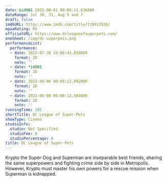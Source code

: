```yaml
---
date: &id001 2022-08-01 00:00:11.636000
dateRange: Jul 30, 31, Aug 5 and 7
draft: false
imdbURL: https://www.imdb.com/title/tt8912936/
mpaaRating: PG
officialURL: https://www.dcleagueofsuperpets.com/
oneSheet: /img/dc-superpets.png
performanceList:
  performance:
  - date: 2022-07-30 19:00:43.650000
    format: 2D
    note: ''
  - date: *id001
    format: 2D
    note: ''
  - date: 2022-08-06 00:00:12.092000
    format: 2D
    note: ''
  - date: 2022-08-08 00:00:12.584000
    format: 2D
    note: ''
runningTime: 105
shortTitle: DC League of Super-Pets
showType: Cinema
studioInfo:
  studio: Not Specified
  studioFee: 0
  studioPercentage: 0
title: DC League of Super-Pets
---
```


Krypto the Super-Dog and Superman are inseparable best friends, sharing the same superpowers and fighting crime side by side in Metropolis. However, Krypto must master his own powers for a rescue mission when Superman is kidnapped.
